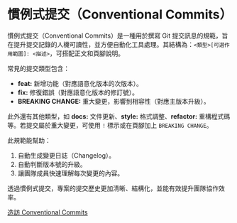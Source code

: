 # 慣例式提交（Conventional Commits）


慣例式提交（Conventional Commits）是一種用於撰寫 Git 提交訊息的規範，旨在提升提交記錄的人機可讀性，並方便自動化工具處理。其結構為：`<類型>[可選作用範圍]: <描述>`，可搭配正文和頁腳說明。

常見的提交類型包含：
- **feat:** 新增功能（對應語意化版本的次版本）。
- **fix:** 修復錯誤（對應語意化版本的修訂號）。
- **BREAKING CHANGE:** 重大變更，影響到相容性（對應主版本升級）。

此外還有其他類型，如 **docs:** 文件更新、**style:** 格式調整、**refactor:** 重構程式碼等。若提交屬於重大變更，可使用 `!` 標示或在頁腳加上 `BREAKING CHANGE`。

此規範能幫助：
1. 自動生成變更日誌（Changelog）。
2. 自動判斷版本號的升級。
3. 讓團隊成員快速理解每次變更的內容。

透過慣例式提交，專案的提交歷史更加清晰、結構化，並能有效提升團隊協作效率。

[造訪 Conventional Commits](https://www.conventionalcommits.org/zh-hant/v1.0.0/)